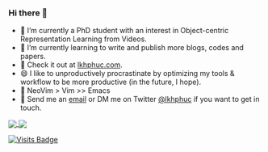 ### Hi there 👋

- 🔭 I’m currently a PhD student with an interest in Object-centric Representation Learning from Videos.
- 🌱 I’m currently learning to write and publish more blogs, codes and papers.
- 📑 Check it out at [lkhphuc.com](https://lkhphuc.com).
- 😄 I like to unproductively procrastinate by optimizing my tools & workflow to be more productive (in the future, I hope).
- 🙈 NeoVim > Vim >> Emacs
- 🤝 Send me an [email](mailto:phuc@lkhphuc.com) or DM me on Twitter [@lkhphuc](https://twitter.com/lkhphuc/) if you want to get in touch.

<a href="https://github.com/anuraghazra/github-readme-stats">
  <img align="center" src="https://github-readme-stats.vercel.app/api?username=lkhphuc&count_private=true&show_icons=true&hide_rank=true" />
</a>
<a href="https://github.com/anuraghazra/github-readme-stats">
  <img align="center" src="https://github-readme-stats.vercel.app/api/top-langs/?username=lkhphuc&layout=compact" />
</a>

[![Visits Badge](https://badges.pufler.dev/visits/lkhphuc/lkhphuc)](https://badges.pufler.dev)

<!--
**lkhphuc/lkhphuc** is a ✨ _special_ ✨ repository because its `README.md` (this file) appears on your GitHub profile.

Here are some ideas to get you started:


- 🤔 I’m looking for help with ...
- 💬 Ask me about ...

- ⚡ Fun fact: ...
-->

